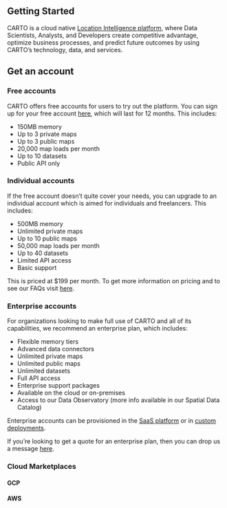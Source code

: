 ## Getting Started

CARTO is a cloud native [Location Intelligence platform](https://carto.com/platform/), where Data Scientists, Analysts, and Developers create competitive advantage, optimize business processes, and predict future outcomes by using CARTO’s technology, data, and services.

## Get an account

### Free accounts

CARTO offers free accounts for users to try out the platform. You can sign up for your free account [here](https://carto.com/signup/), which will last for 12 months. This includes:

* 150MB memory
* Up to 3 private maps
* Up to 3 public maps
* 20,000 map loads per month
* Up to 10 datasets
* Public API only

### Individual accounts

If the free account doesn’t quite cover your needs, you can upgrade to an individual account which is aimed for individuals and freelancers. This includes: 

* 500MB memory
* Unlimited private maps
* Up to 10 public maps
* 50,000 map loads per month
* Up to 40 datasets
* Limited API access
* Basic support
 
This is priced at $199 per month. To get more information on pricing and to see our FAQs visit [here](https://carto.com/pricing/).

### Enterprise accounts

For organizations looking to make full use of CARTO and all of its capabilities, we recommend an enterprise plan, which includes:

* Flexible memory tiers
* Advanced data connectors
* Unlimited private maps
* Unlimited public maps
* Unlimited datasets
* Full API access
* Enterprise support packages
* Available on the cloud or on-premises
* Access to our Data Observatory (more info available in our Spatial Data Catalog)

Enterprise accounts can be provisioned in the [SaaS platform](../../saas/overview) or in [custom deployments](../../custom-deployment/overview).

If you’re looking to get a quote for an enterprise plan, then you can drop us a message [here](https://carto.com/contact/). 

### Cloud Marketplaces

#### GCP

#### AWS